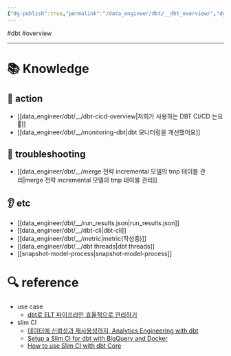 ```yaml
---
{"dg-publish":true,"permalink":"/data_engineer/dbt/__dbt_overview/","dgPassFrontmatter":true,"noteIcon":"","created":"","updated":""}
---
```



#dbt #overview 

---

# 📚 Knowledge

## 👟 action
- [[data_engineer/dbt/__/dbt-cicd-overview\|저희가 사용하는 DBT CI/CD 는요 🥲]]
- [[data_engineer/dbt/__/monitoring-dbt\|dbt 모니터링을 개선했어요]]

## 🚨 troubleshooting
- [[data_engineer/dbt/__/merge 전략 incremental 모델의 tmp 테이블 관리\|merge 전략 incremental 모델의 tmp 테이블 관리]]

## 👂 etc
- [[data_engineer/dbt/__/run_results.json\|run_results.json]]
- [[data_engineer/dbt/__/dbt-cli\|dbt-cli]]
- [[data_engineer/dbt/__/metric\|metric(작성중)]]
- [[data_engineer/dbt/__/dbt threads\|dbt threads]]
- [[snapshot-model-process\|snapshot-model-process]]

# 🔍 reference
- use case
	- [dbt로 ELT 파이프라인 효율적으로 관리하기](https://www.humphreyahn.dev/blog/efficient-elt-pipelines-with-dbt)
- slim CI
	- [데이터에 신뢰성과 재사용성까지, Analytics Engineering with dbt](https://tech.socarcorp.kr/data/2022/07/25/analytics-engineering-with-dbt.html)
	- [Setup a Slim CI for dbt with BigQuery and Docker](https://medium.com/teads-engineering/setup-a-slim-ci-for-dbt-with-bigquery-and-docker-ce8e0a1a38f)
	- [How to use Slim CI with dbt Core](https://www.vantage-ai.com/blog/how-to-use-slim-ci-with-dbt-core)